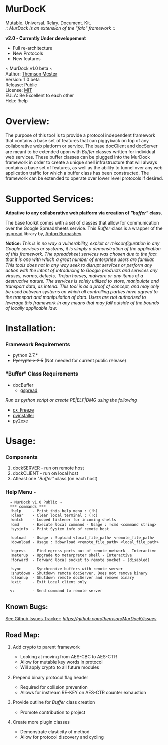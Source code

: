 MurDocK
=======

Mutable. Universal. Relay. Document. Kit.  
*_:: MurDock is an extension of the "falo" framework ::_*
 
 
**v2.0 - Currently Under developement**
- Full re-architecture
- New Protocols
- New features
 
~ MurDock v1.0 beta ~  
Author:   [Themson Mester](https://twitter.com/ThemsonMester)  
Version:  1.0 beta  
Release:  Public  
License:  [MIT](https://github.com/themson/MurDocK/blob/master/LICENSE)  
EULA:  Be Excellent to each other  
Help:  !help  


# Overview:

The purpose of this tool is to provide a protocol independent framework that contains a base set of features that
can piggyback on top of any collaborative web platform or service. The base docClient and docServer are meant to
be extended upon with _Buffer_ classes written for individual web services. These buffer classes can be plugged
into the MurDock framework in order to create a unique shell infrastructure that will always contains a base set of features, as well as the ability to tunnel over any web application traffic for which a buffer class has been constructed. The framework can be extended to operate over lower level protocols if desired.
	

 
# Supported Services:

**Adpative to any collaborative web platform via creation of _"buffer"_ class.**
  
  
  
The base toolkit comes with a set of classes that allow for communication over the Google Spreadsheets service. This _Buffer_ class is a wrapper of the [gspread](https://github.com/burnash/gspread) library by, [Anton Burnashev](https://github.com/burnash).

	
__Notice:__ _This is in no way a vulnerability, exploit or misconfiguration in any Google services or systems, it is
simply a demonstration of the application of this framework. The spreadsheet services was chosen due
to the fact that it is one with which a great number of enterprise users are familiar. This tools does
not in any way seek to disrupt services or perform any action with the intent of introducing to Google products
and services any viruses, worms, defects, Trojan horses, malware or any items of a destructive nature. The 
services is solely utilized to store, manipulate and transport data, as intend. This tool is as a proof of
concept, and may only be used between systems on which all controlling parties have agreed to the transport
and manipulation of data. Users are not authorized to leverage this framework in any means that may fall outside
of the bounds of locally applicable law._


 
# Installation:
### Framework Requirements
- python 2.7.*
- ~~Pycrypto > 2.5~~ (Not needed for current public release)

### "Buffer" Class Requirements
- docBuffer
	- [gspread](https://github.com/burnash/gspread)

_Run as python script or create PE|ELF|DMG using the following_
- [cx_Freeze](http://cx-freeze.sourceforge.net/index.html)
- [pyinstaller](http://www.pyinstaller.org/)
- [py2exe](http://www.py2exe.org/)
  


# Usage:

### Components
1. dockSERVER - run on remote host
2. dockCLIENT - run on local host    
3. Atleast one _"Buffer"_ class (on each host)
 
### Help Menu -
      ~ MurDock v1.0 Public ~
      *** commands ***
      !help     - Print this help menu : (!h)
      !clear    - Clear local terminal : (!c)
      !watch    - Looped listener for incoming shells              
      !cmd      - Execute local command - Usage : !cmd <command string>
      !sysinfo  - Print System info of remote host
              
      !upload   - Usage : !upload <local_file_path> <remote_file_path>
      !download - Usage : !download <remote_file_path> <local_file_path>
                  
      !egress   - Find egress ports out of remote network - Interactive
      !meterup  - Upgrade to meterpreter shell - Interactive
      !forward  - Forward local socket to remote socket - (disabled)
        
      !sync     - Synchronize buffers with remote server  
      !shutdown - Shutdown remote docServer. Does not remove binary
      !cleanup  - Shutdown remote docServer and remove binary
      !exit     - Exit Local client only
        
      <:        - Send command to remote server
 
 
 
## Known Bugs:
    
[See Github Issues Tracker:](https://github.com/themson/MurDocK/issues) _https://github.com/themson/MurDocK/issues_
 
 
## Road Map:
1. Add crypto to parent framework
   * Looking at moving from AES-CBC to AES-CTR
   * Allow for mutable key words in protocol
   * Will apply crypto to all future modules
  

2. Prepend binary protocol flag header
   * Required for collision prevention 
   * Allows for instream RE-KEY on AES-CTR counter exhaustion
  

3. Provide outline for _Buffer_ class creation
   * Promote contribution to project
  

4. Create more plugin classes
   * Demonstrate elasticity of method
   * Allow for protocol discovery and cycling


